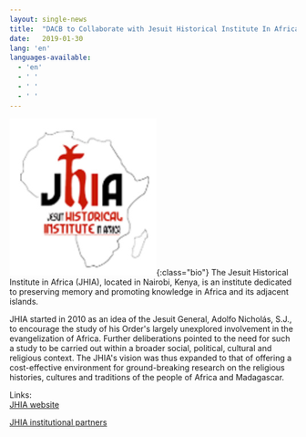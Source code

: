 ```yaml
---
layout: single-news
title:  "DACB to Collaborate with Jesuit Historical Institute In Africa"
date:   2019-01-30
lang: 'en'
languages-available:
  - 'en'
  - ' '
  - ' '
  - ' '
---
```

![JHIA logo](/images/news/jhia-logo.jpg){:class="bio"}
The Jesuit Historical Institute in Africa (JHIA), located in Nairobi, Kenya, is an institute dedicated to preserving memory and promoting knowledge in Africa and its adjacent islands.  

JHIA started in 2010 as an idea of the Jesuit General, Adolfo Nicholás, S.J., to encourage the study of his Order's largely unexplored involvement in the evangelization of Africa. Further deliberations pointed to the need for such a study to be carried out within a broader social, political, cultural and religious context. The JHIA's vision was thus expanded to that of offering a cost-effective environment for ground-breaking research on the religious histories, cultures and traditions of the people of Africa and Madagascar.

Links:  
[JHIA website](https://www.jhia.ac.ke/)

[JHIA institutional partners](https://www.jhia.ac.ke/component/content/article/85-who-we-are/130-institutional-partners)
